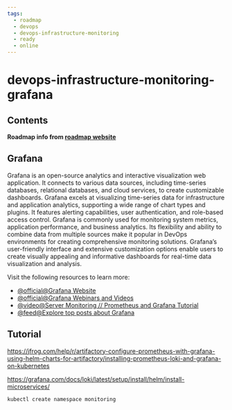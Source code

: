 ```yaml
---
tags:
  - roadmap
  - devops
  - devops-infrastructure-monitoring
  - ready
  - online
---
```


# devops-infrastructure-monitoring-grafana

## Contents

__Roadmap info from [roadmap website](https://roadmap.sh/devops/grafana@niA_96yR7uQ0sc6S_OStf)__

## Grafana

Grafana is an open-source analytics and interactive visualization web application. It connects to various data sources, including time-series databases, relational databases, and cloud services, to create customizable dashboards. Grafana excels at visualizing time-series data for infrastructure and application analytics, supporting a wide range of chart types and plugins. It features alerting capabilities, user authentication, and role-based access control. Grafana is commonly used for monitoring system metrics, application performance, and business analytics. Its flexibility and ability to combine data from multiple sources make it popular in DevOps environments for creating comprehensive monitoring solutions. Grafana’s user-friendly interface and extensive customization options enable users to create visually appealing and informative dashboards for real-time data visualization and analysis.

Visit the following resources to learn more:

* [@official@Grafana Website](https://grafana.com/)
* [@official@Grafana Webinars and Videos](https://grafana.com/videos/)
* [@video@Server Monitoring // Prometheus and Grafana Tutorial](https://www.youtube.com/watch?v=9TJx7QTrTyo)
* [@feed@Explore top posts about Grafana](https://app.daily.dev/tags/grafana?ref=roadmapsh)


## Tutorial

https://jfrog.com/help/r/artifactory-configure-prometheus-with-grafana-using-helm-charts-for-artifactory/installing-prometheus-loki-and-grafana-on-kubernetes

https://grafana.com/docs/loki/latest/setup/install/helm/install-microservices/

```bash
kubectl create namespace monitoring
```
